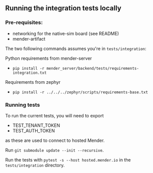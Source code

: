 ## Running the integration tests locally

### Pre-requisites:
 - networking for the native-sim board (see README)
 - mender-artifact

The two following commands assumes you're in `tests/integration`:

Python requirements from mender-server
- `pip install -r mender_server/backend/tests/requirements-integration.txt`

Requirements from zephyr
- `pip install -r ../../../zephyr/scripts/requirements-base.txt`

### Running tests
To run the current tests, you will need to export
 - TEST_TENANT_TOKEN
 - TEST_AUTH_TOKEN

as these are used to connect to hosted Mender.

Run `git submodule update --init --recursive`.

Run the tests with `pytest -s --host hosted.mender.io` in the `tests/integration` directory.
